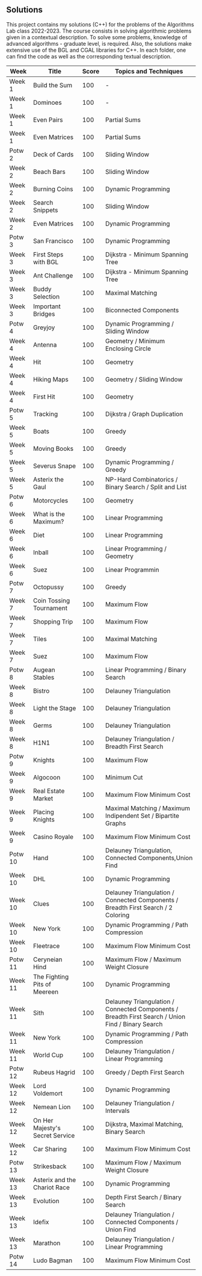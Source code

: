 
## **Solutions**

This project contains my solutions (C++) for the problems of the Algorithms Lab class 2022-2023. The course consists in solving algorithmic problems given in a contextual description. To solve some problems, knowledge of advanced algorithms - graduate level, is required. Also, the solutions make extensive use of the BGL and CGAL libraries for C++. In each folder, one can find the code as well as the corresponding textual description.

|  Week       | Title                     |  Score | Topics and Techniques                          |
|-------------|---------------------------|--------|------------------------------------------------|
|  Week  1    | Build the Sum             | 100    | -                                              |
|  Week  1    | Dominoes                  | 100    | -                                              |
|  Week  1    | Even Pairs                | 100    | Partial Sums                                   |
|  Week  1    | Even Matrices             | 100    | Partial Sums                                   |
|  Potw  2    | Deck of Cards             | 100    | Sliding Window                                 |
|  Week  2    | Beach Bars                | 100    | Sliding Window                                 |
|  Week  2    | Burning Coins             | 100    | Dynamic Programming                            |
|  Week  2    | Search Snippets           | 100    | Sliding Window                                 |
|  Week  2    | Even Matrices             | 100    | Dynamic Programming                            |
|  Potw  3    | San Francisco             | 100    | Dynamic Programming                            |
|  Week  3    | First Steps with BGL      | 100    | Dijkstra - Minimum Spanning Tree               |
|  Week  3    | Ant Challenge             | 100    | Dijkstra - Minimum Spanning Tree               |
|  Week  3    | Buddy Selection           | 100    | Maximal Matching                               |
|  Week  3    | Important Bridges         | 100    | Biconnected Components                         |
|  Potw  4    | Greyjoy                   | 100    | Dynamic Programming / Sliding Window           |
|  Week  4    | Antenna                   | 100    | Geometry / Minimum Enclosing Circle            |
|  Week  4    | Hit                       | 100    | Geometry                                       |
|  Week  4    | Hiking Maps               | 100    | Geometry / Sliding Window                      |
|  Week  4    | First Hit                 | 100    | Geometry                                       |
|  Potw  5    | Tracking                  | 100    | Dijkstra / Graph Duplication                   |
|  Week  5    | Boats                     | 100    | Greedy                                         |
|  Week  5    | Moving Books              | 100    | Greedy                                         |
|  Week  5    | Severus Snape             | 100    | Dynamic Programming / Greedy                   |
|  Week  5    | Asterix the Gaul          | 100    | NP-Hard Combinatorics / Binary Search / Split and List|
|  Potw  6    | Motorcycles               | 100    | Geometry                                       |
|  Week  6    | What is the Maximum?      | 100    | Linear Programming                             |
|  Week  6    | Diet                      | 100    | Linear Programming                             |
|  Week  6    | Inball                    | 100    | Linear Programming / Geometry                  |
|  Week  6    | Suez                      | 100    | Linear Programmin                              |
|  Potw  7    | Octopussy                 | 100    | Greedy                                         |
|  Week  7    | Coin Tossing Tournament   | 100    | Maximum Flow                                   |
|  Week  7    | Shopping Trip             | 100    | Maximum Flow                                   |
|  Week  7    | Tiles                     | 100    | Maximal Matching                               |
|  Week  7    | Suez                      | 100    | Maximum Flow                                   |
|  Potw  8    | Augean Stables            | 100    | Linear Programming / Binary Search             |
|  Week  8    | Bistro                    | 100    | Delauney Triangulation                         |
|  Week  8    | Light the Stage           | 100    | Delauney Triangulation                         |
|  Week  8    | Germs                     | 100    | Delauney Triangulation                         |
|  Week  8    | H1N1                      | 100    | Delauney Triangulation / Breadth First Search  |
|  Potw  9    | Knights                   | 100    | Maximum Flow                                   |
|  Week  9    | Algocoon                  | 100    | Minimum Cut                                    |
|  Week  9    | Real Estate Market        | 100    | Maximum Flow Minimum Cost                      |
|  Week  9    | Placing Knights           | 100    | Maximal Matching / Maximum Indipendent Set / Bipartite Graphs|
|  Week  9    | Casino Royale             | 100    | Maximum Flow Minimum Cost                      |
|  Potw  10   | Hand                      | 100    | Delauney Triangulation, Connected Components,Union Find            |
|  Week  10   | DHL                       | 100    | Dynamic Programming                            |
|  Week  10   | Clues                     | 100    | Delauney Triangulation / Connected Components / Breadth First Search / 2 Coloring|
|  Week  10   | New York                  | 100    | Dynamic Programming / Path Compression         |
|  Week  10   | Fleetrace                 | 100    | Maximum Flow Minimum Cost                      |
|  Potw  11   | Ceryneian Hind            | 100    | Maximum Flow / Maximum Weight Closure          |
|  Week  11   | The Fighting Pits of Meereen| 100  | Dynamic Programming                            |
|  Week  11   | Sith                      | 100    | Delauney Triangulation / Connected Components / Breadth First Search / Union Find / Binary Search|
|  Week  11   | New York                  | 100    | Dynamic Programming / Path Compression         |
|  Week  11   | World Cup                 | 100    | Delauney Triangulation / Linear Programming    |
|  Potw  12   | Rubeus Hagrid             | 100    | Greedy / Depth First Search                    |
|  Week  12   | Lord Voldemort            | 100    | Dynamic Programming                            |
|  Week  12   | Nemean Lion               | 100    | Delauney Triangulation / Intervals             |
|  Week  12   | On Her Majesty's Secret Service | 100    | Dijkstra, Maximal Matching, Binary Search |
|  Week  12   | Car Sharing               | 100    | Maximum Flow Minimum Cost                      |
|  Potw  13   | Strikesback               | 100    | Maximum Flow / Maximum Weight Closure          |
|  Week  13   | Asterix and the Chariot Race| 100    | Dynamic Programming                          |
|  Week  13   | Evolution                 | 100    | Depth First Search / Binary Search          |
|  Week  13   | Idefix                    | 100    | Delauney Triangulation / Connected Components / Union Find |
|  Week  13   | Marathon                  | 100    | Delauney Triangulation / Linear Programming  |
|  Potw  14   | Ludo Bagman               | 100    | Maximum Flow Minimum Cost         |


